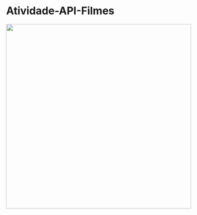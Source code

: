 ﻿# **Atividade-API-Filmes**

<img src="https://github.com/user-attachments/assets/65e67be5-7fe1-4874-8087-09772f7b5b26" width="500px" height="500px"/>

